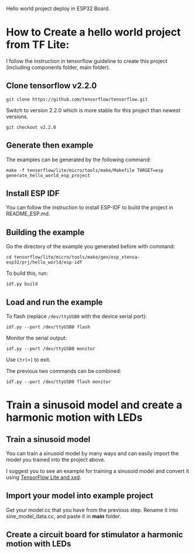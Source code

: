 Hello world project deploy in ESP32 Board.

# How to Create a hello world project from TF Lite:

I follow the instruction in tensorflow guideline to create this project (including components folder, main folder).

## Clone tensorflow v2.2.0 

```
git clone https://github.com/tensorflow/tensorflow.git
```

Switch to version 2.2.0 which is more stable for this project than newest versions.

```
git checkout v2.2.0
```

## Generate then example 

The examples can be generated by the following command:

```
make -f tensorflow/lite/micro/tools/make/Makefile TARGET=esp generate_hello_world_esp_project
```

## Install ESP IDF

You can follow the instruction to install ESP-IDF to build the project in README_ESP.md.

## Building the example

Go the directory of the example you generated before with command:

```
cd tensorflow/lite/micro/tools/make/gen/esp_xtensa-esp32/prj/hello_world/esp-idf
```

To build this, run:

```
idf.py build
```

## Load and run the example

To flash (replace `/dev/ttyUSB0` with the device serial port):
```
idf.py --port /dev/ttyUSB0 flash
```

Monitor the serial output:
```
idf.py --port /dev/ttyUSB0 monitor
```

Use `Ctrl+]` to exit.

The previous two commands can be combined:
```
idf.py --port /dev/ttyUSB0 flash monitor
```

# Train a sinusoid model and create a harmonic motion with LEDs

## Train a sinusoid model

You can train a sinusoid model by many ways and can easily import the model you trained into the project above.

I suggest you to see an example for training a sinusoid model and convert it using [TensorFlow Lite and xxd](https://colab.research.google.com/github/tensorflow/tensorflow/blob/master/tensorflow/lite/micro/examples/hello_world/train/train_hello_world_model.ipynb).

## Import your model into example project

Get your model.cc that you have from the previous step. Rename it into sine_model_data.cc, and paste it in **main** folder.

## Create a circuit board for stimulator a harmonic motion with LEDs

